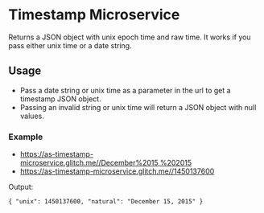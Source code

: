 # Timestamp Microservice
Returns a JSON object with unix epoch time and raw time. It works if you pass either unix time or a date string.

## Usage
* Pass a date string or unix time as a parameter in the url to get a timestamp JSON object.
* Passing an invalid string or unix time will return a JSON object with null values.

### Example

* https://as-timestamp-microservice.glitch.me//December%2015,%202015
* https://as-timestamp-microservice.glitch.me//1450137600

Output:

`{ "unix": 1450137600, "natural": "December 15, 2015" }`

